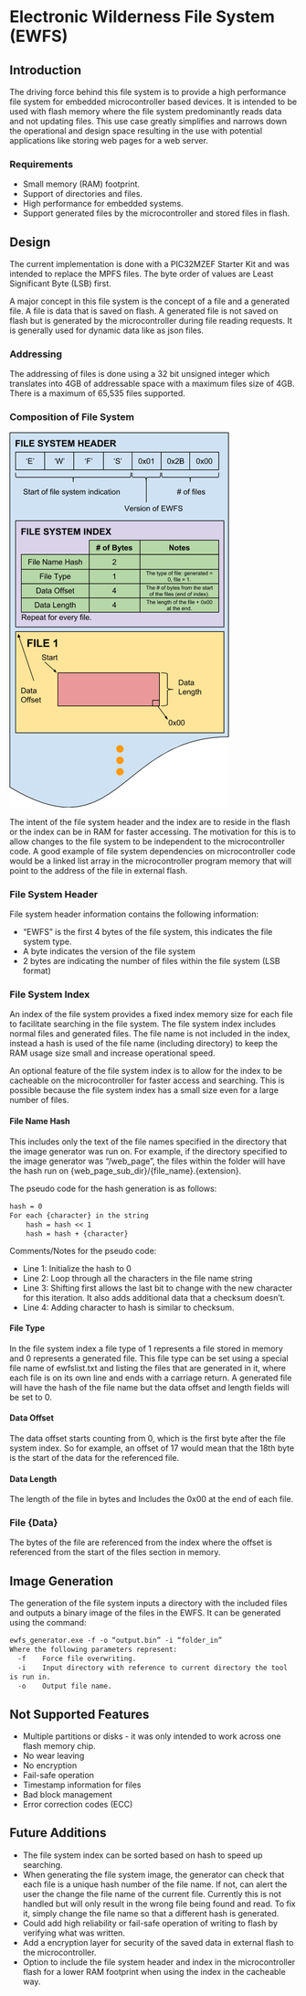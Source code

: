 # Electronic Wilderness File System (EWFS)

## Introduction
The driving force behind this file system is to provide a high performance file system for embedded microcontroller based devices.  It is intended to be used with flash memory where the file system predominantly reads data and not updating files.  This use case greatly simplifies and narrows down the operational and design space resulting in the use with potential applications like storing web pages for a web server.
### Requirements
* Small memory (RAM) footprint.
* Support of directories and files.
* High performance for embedded systems.
* Support generated files by the microcontroller and stored files in flash.
## Design
The current implementation is done with a PIC32MZEF Starter Kit and was intended to replace the MPFS files.  The byte order of values are Least Significant Byte (LSB) first.

A major concept in this file system is the concept of a file and a generated file.  A file is data that is saved on flash.  A generated file is not saved on flash but is generated by the microcontroller during file reading requests.  It is generally used for dynamic data like as json files.
### Addressing
The addressing of files is done using a 32 bit unsigned integer which translates into 4GB of addressable space with a maximum files size of 4GB.  There is a maximum of 65,535 files supported.
### Composition of File System

![EWFS Memory Representation](/images/ewfs_memory_diagram.png)

The intent of the file system header and the index are to reside in the flash or the index can be in RAM for faster accessing.  The motivation for this is to allow changes to the file system to be independent to the microcontroller code.  A good example of file system dependencies on microcontroller code would be a linked list array in the microcontroller program memory that will point to the address of the file in external flash.  
### File System Header
File system header information contains the following information:
* “EWFS” is the first 4 bytes of the file system, this indicates the file system type.
* A byte indicates the version of the file system
* 2 bytes are indicating the number of files within the file system (LSB format)
### File System Index
An index of the file system provides a fixed index memory size for each file to facilitate searching in the file system.  The file system index includes normal files and generated files.  The file name is not included in the index, instead a hash is used of the file name (including directory) to keep the RAM usage size small and increase operational speed.

An optional feature of the file system index is to allow for the index to be cacheable on the microcontroller for faster access and searching.  This is possible because the file system index has a small size even for a large number of files.
#### File Name Hash
This includes only the text of the file names specified in the directory that the image generator was run on.  For example, if the directory specified to the image generator was “/web_page”, the files within the folder will have the hash run on {web_page_sub_dir}/{file_name}.{extension}.

The pseudo code for the hash generation is as follows:
```
hash = 0
For each {character} in the string
    hash = hash << 1
    hash = hash + {character}
```
Comments/Notes for the pseudo code:
* Line 1:  Initialize the hash to 0
* Line 2:  Loop through all the characters in the file name string
* Line 3:  Shifting first allows the last bit to change with the new character for this iteration.  It also adds additional data that a checksum doesn’t.
* Line 4:  Adding character to hash is similar to checksum.
#### File Type
In the file system index a file type of 1 represents a file stored in memory and 0 represents a generated file.  This file type can be set using a special file name of ewfslist.txt and listing the files that are generated in it, where each file is on its own line and ends with a carriage return.  A generated file will have the hash of the file name but the data offset and length fields will be set to 0.
#### Data Offset
The data offset starts counting from 0, which is the first byte after the file system index.  So for example, an offset of 17 would mean that the 18th byte is the start of the data for the referenced file.
#### Data Length
The length of the file in bytes and Includes the 0x00 at the end of each file.
### File {Data}
The bytes of the file are referenced from the index where the offset is referenced from the start of the files section in memory.
## Image Generation
The generation of the file system inputs a directory with the included files and outputs a binary image of the files in the EWFS.  It can be generated using the command:  
```
ewfs_generator.exe -f -o “output.bin” -i “folder_in”
Where the following parameters represent:
  -f    Force file overwriting.
  -i    Input directory with reference to current directory the tool is run in.
  -o    Output file name.
```
## Not Supported Features
* Multiple partitions or disks - it was only intended to work across one flash memory chip.
* No wear leaving
* No encryption
* Fail-safe operation
* Timestamp information for files
* Bad block management
* Error correction codes (ECC)
## Future Additions
* The file system index can be sorted based on hash to speed up searching.
* When generating the file system image, the generator can check that each file is a unique hash number of the file name.  If not, can alert the user the change the file name of the current file.  Currently this is not handled but will only result in the wrong file being found and read.  To fix it, simply change the file name so that a different hash is generated.
* Could add high reliability or fail-safe operation of writing to flash by verifying what was written.
* Add a encryption layer for security of the saved data in external flash to the microcontroller.
* Option to include the file system header and index in the microcontroller flash for a lower RAM footprint when using the index in the cacheable way.
